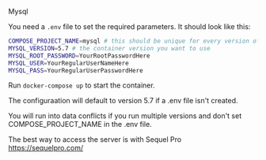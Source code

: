 Mysql

You need a ```.env``` file to set the required parameters.  It should look like this:

```bash
COMPOSE_PROJECT_NAME=mysql # this should be unique for every version of mysql since the data volume will be persisted and will be named based on this value.
MYSQL_VERSION=5.7 # the container version you want to use
MYSQL_ROOT_PASSWORD=YourRootPasswordHere
MYSQL_USER=YourRegularUserNameHere
MYSQL_PASS=YourRegularUserPasswordHere
```

Run ```docker-compose up``` to start the container.

The configuraation will default to version 5.7 if a .env file isn't created. 

You will run into data conflicts if you run multiple versions and don't set COMPOSE_PROJECT_NAME in the .env file.

The best way to access the server is with Sequel Pro
https://sequelpro.com/
